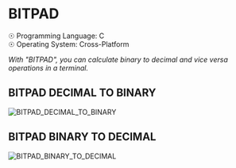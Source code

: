 # BITPAD
☉ Programming Language: C<br>
☉ Operating System: Cross-Platform <br>

<i>With "BITPAD", you can calculate binary to decimal and vice versa operations in a terminal.</i>

## BITPAD DECIMAL TO BINARY

![BITPAD_DECIMAL_TO_BINARY](https://user-images.githubusercontent.com/65850970/133441386-f7a933b4-5e32-469a-9ca4-c941776fcdc8.PNG)

## BITPAD BINARY TO DECIMAL

![BITPAD_BINARY_TO_DECIMAL](https://user-images.githubusercontent.com/65850970/133441468-1d1e4b0d-ff7c-4c76-90de-6f8156340ff6.PNG)
